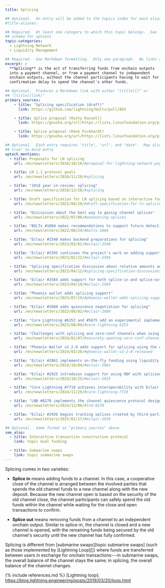 ```yaml
---
title: Splicing

## Optional.  An entry will be added to the topics index for each alias
#title-aliases:

## Required.  At least one category to which this topic belongs.  See
## schema for options
topic-categories:
  - Lightning Network
  - Liquidity Management

## Required.  Use Markdown formatting.  Only one paragraph.  No links allowed.
excerpt: >
  **Splicing** is the act of transferring funds from onchain outputs
  into a payment channel, or from a payment channel to independent
  onchain outputs, without the channel participants having to wait for a
  confirmation delay to spend the channel's other funds.

## Optional.  Produces a Markdown link with either "[title][]" or
## "[title](link)"
primary_sources:
    - title: "Splicing specification (draft)"
      link: https://github.com/lightning/bolts/pull/863

    - title: Splice proposal (Rusty Russell)
      link: https://gnusha.org/url/https://lists.linuxfoundation.org/pipermail/lightning-dev/2018-October/001434.html

    - title: Splice proposal (Rene Pickhardt)
      link: https://gnusha.org/url/https://lists.linuxfoundation.org/pipermail/lightning-dev/2018-October/001437.html

## Optional.  Each entry requires "title", "url", and "date".  May also use "feature:
## true" to bold entry
optech_mentions:
  - title: Proposals for LN splicing
    url: /en/newsletters/2018/10/16/#proposal-for-lightning-network-payment-channel-splicing

  - title: LN 1.1 protocol goals
    url: /en/newsletters/2018/11/20/#splicing

  - title: "2018 year-in-review: splicing"
    url: /en/newsletters/2018/12/28/#splicing

  - title: Draft specification for LN splicing based on interactive funding protocol
    url: /en/newsletters/2021/04/28/#draft-specification-for-ln-splicing

  - title: "Discussion about the best way to gossip channel splices"
    url: /en/newsletters/2022/07/06/#announcing-splices

  - title: "BOLTs #1004 makes recommendations to support future detection of splices"
    url: /en/newsletters/2022/08/24/#bolts-1004

  - title: "Eclair #2540 makes backend preparations for splicing"
    url: /en/newsletters/2023/02/01/#eclair-2540

  - title: "Eclair #2595 continues the project's work on adding support for splicing"
    url: /en/newsletters/2023/02/22/#eclair-2595

  - title: "Splicing specification discussion about relative amounts and minimizing redundant data"
    url: /en/newsletters/2023/04/12/#splicing-specification-discussions

  - title: "Eclair #2584 adds support for both splice-in and splice-out"
    url: /en/newsletters/2023/04/19/#eclair-2584

  - title: "Phoenix wallet adds splicing support"
    url: /en/newsletters/2023/07/19/#phoenix-wallet-adds-splicing-support

  - title: "Eclair #2680 adds quiescence negotiation for splicing"
    url: /en/newsletters/2023/08/02/#eclair-2680

  - title: "Core Lightning #6253 and #5675 add an experimental implementation of splicing"
    url: /en/newsletters/2023/08/09/#core-lightning-6253

  - title: "Challenges with splicing and zero-conf channels when using v3 transaction topology"
    url: /en/newsletters/2024/02/07/#securely-opening-zero-conf-channels-with-v3-transactions

  - title: "Phoenix Wallet v2.2.0 adds support for splicing using the quiescence protocol"
    url: /en/newsletters/2024/03/20/#phoenix-wallet-v2-2-0-released

  - title: "Eclair #2861 implements on-the-fly funding using liquidity ads with either dual-funding or splicing"
    url: /en/newsletters/2024/10/04/#eclair-2861

  - title: "Eclair #2925 introduces support for using RBF with splicing transactions"
    url: /en/newsletters/2024/10/25/#eclair-2925

  - title: "Core Lightning #7719 achieves interoperability with Eclair for splicing"
    url: /en/newsletters/2024/11/29/#core-lightning-7719

  - title: "LND #8270 implements the channel quiescence protocol designed in part for splicing"
    url: /en/newsletters/2024/12/06/#lnd-8270

  - title: "Eclair #2936 begins tracking splices created by third-parties"
    url: /en/newsletters/2025/01/17/#eclair-2936

## Optional.  Same format as "primary_sources" above
see_also:
  - title: Interactive transaction construction protocol
    link: topic dual funding

  - title: Submarine swaps
    link: topic submarine swaps
---
```

Splicing comes in two varieties:

- **Splice in** means adding funds to a channel.  In this case, a
  cooperative close of the channel is arranged between the involved
  parties that spends the old channel funds to a new channel along
  with the new deposit.  Because the new channel open is based on the
  security of the old channel close, the channel participants can
  safely spend the old funds within the channel while waiting for the
  close and open transactions to confirm.

- **Splice out** means removing funds from a channel to an
  independent onchain output.  Similar to splice-in, the channel is
  closed and a new channel is opened, with the remaining funds being
  secured by the old channel's security until the new channel has
  fully confirmed.

Splicing is different from [submarine swaps][topic submarine swaps] (such as those
implemented by [Lightning Loop][]) where funds are transferred
between users in exchange for onchain transactions---in submarine
swaps, the overall balance of the channel stays the same; in
splicing, the overall balance of the channel changes.

{% include references.md %}
[Lightning loop]: https://blog.lightning.engineering/posts/2019/03/20/loop.html
